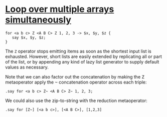 [1]: http://rosettacode.org/wiki/Loop_over_multiple_arrays_simultaneously

# [Loop over multiple arrays simultaneously][1]

```perl6
for <a b c> Z <A B C> Z 1, 2, 3 -> $x, $y, $z {
   say $x, $y, $z;
}
```


The `Z` operator stops emitting items as soon as the shortest input list is exhausted. However, short lists are easily extended by replicating all or part of the list, or by appending any kind of lazy list generator to supply default values as necessary.



Note that we can also factor out the concatenation by making the <tt>Z</tt> metaoperator apply the <tt>~</tt> concatenation operator across each triple:

```perl6
.say for <a b c> Z~ <A B C> Z~ 1, 2, 3;
```


We could also use the zip-to-string with the reduction metaoperator:

```perl6
.say for [Z~] [<a b c>], [<A B C>], [1,2,3]
```